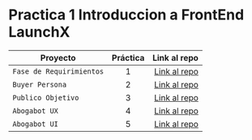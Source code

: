 # Practica 1 Introduccion a FrontEnd LaunchX


| Proyecto | Práctica | Link al repo |
| ------------- |:-------------:| -----:|
|`Fase de Requirimientos`|1|[Link al repo](https://github.com/IsmaelCamna/FrontEnd/blob/main/01.-%20Intro/1.-%20Fase%20de%20Requerimientos%20de%20Software.pdf)|
|`Buyer Persona`|2|[Link al repo](https://github.com/IsmaelCamna/FrontEnd/blob/main/01.-%20Intro/2.-%20Buyer%20Persona.pdf)|
|`Publico Objetivo`|3|[Link al repo](https://github.com/IsmaelCamna/FrontEnd/blob/main/01.-%20Intro/3.-%20Publico%20Objetivo.pdf)|
|`Abogabot UX`|4|[Link al repo](https://github.com/IsmaelCamna/FrontEnd/blob/main/01.-%20Intro/4.-%20Abogabot%20UX.pdf)|
|`Abogabot UI`|5|[Link al repo](https://github.com/IsmaelCamna/FrontEnd/blob/main/01.-%20Intro/5.-%20Abogabot%20UI.pdf)|
